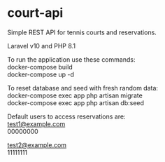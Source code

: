 # court-api
Simple REST API for tennis courts and reservations.

Laravel v10 and PHP 8.1

To run the application use these commands:<br />
docker-compose build<br />
docker-compose up -d<br />

To reset database and seed with fresh random data:<br />
docker-compose exec app php artisan migrate<br />
docker-compose exec app php artisan db:seed<br />

Default users to access reservations are:<br />
test1@example.com<br />
00000000<br />

test2@example.com<br />
11111111<br />
